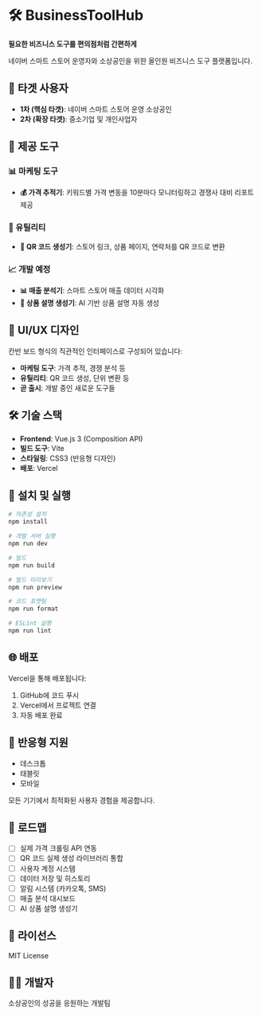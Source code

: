 # 🛠️ BusinessToolHub

**필요한 비즈니스 도구를 편의점처럼 간편하게**

네이버 스마트 스토어 운영자와 소상공인을 위한 올인원 비즈니스 도구 플랫폼입니다.

## 🎯 타겟 사용자

- **1차 (핵심 타겟)**: 네이버 스마트 스토어 운영 소상공인
- **2차 (확장 타겟)**: 중소기업 및 개인사업자

## 🚀 제공 도구

### 📊 마케팅 도구
- **💰 가격 추적기**: 키워드별 가격 변동을 10분마다 모니터링하고 경쟁사 대비 리포트 제공

### 🔧 유틸리티
- **📱 QR 코드 생성기**: 스토어 링크, 상품 페이지, 연락처를 QR 코드로 변환

### 📈 개발 예정
- **📊 매출 분석기**: 스마트 스토어 매출 데이터 시각화
- **📝 상품 설명 생성기**: AI 기반 상품 설명 자동 생성

## 🎨 UI/UX 디자인

칸반 보드 형식의 직관적인 인터페이스로 구성되어 있습니다:

- **마케팅 도구**: 가격 추적, 경쟁 분석 등
- **유틸리티**: QR 코드 생성, 단위 변환 등  
- **곧 출시**: 개발 중인 새로운 도구들

## 🛠️ 기술 스택

- **Frontend**: Vue.js 3 (Composition API)
- **빌드 도구**: Vite
- **스타일링**: CSS3 (반응형 디자인)
- **배포**: Vercel

## 🚀 설치 및 실행

```bash
# 의존성 설치
npm install

# 개발 서버 실행
npm run dev

# 빌드
npm run build

# 빌드 미리보기
npm run preview

# 코드 포맷팅
npm run format

# ESLint 실행
npm run lint
```

## 🌐 배포

Vercel을 통해 배포됩니다:

1. GitHub에 코드 푸시
2. Vercel에서 프로젝트 연결
3. 자동 배포 완료

## 📱 반응형 지원

- 데스크톱
- 태블릿  
- 모바일

모든 기기에서 최적화된 사용자 경험을 제공합니다.

## 🔮 로드맵

- [ ] 실제 가격 크롤링 API 연동
- [ ] QR 코드 실제 생성 라이브러리 통합
- [ ] 사용자 계정 시스템
- [ ] 데이터 저장 및 히스토리
- [ ] 알림 시스템 (카카오톡, SMS)
- [ ] 매출 분석 대시보드
- [ ] AI 상품 설명 생성기

## 📄 라이선스

MIT License

## 👨‍💻 개발자

소상공인의 성공을 응원하는 개발팀
